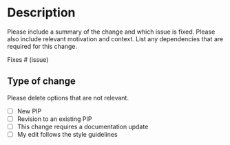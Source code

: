 # Description

Please include a summary of the change and which issue is fixed. Please also include relevant motivation and context. List any dependencies that are required for this change.

Fixes # (issue)

## Type of change

Please delete options that are not relevant.

- [ ]  New PIP
- [ ]  Revision to an existing PIP
- [ ]  This change requires a documentation update
- [ ]  My edit follows the style guidelines
